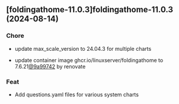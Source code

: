

## [foldingathome-11.0.3]foldingathome-11.0.3 (2024-08-14)

### Chore



- update max_scale_version to 24.04.3 for multiple charts

- update container image ghcr.io/linuxserver/foldingathome to 7.6.21[@9a99742](https://github.com/9a99742) by renovate

### Feat



- Add questions.yaml files for various system charts